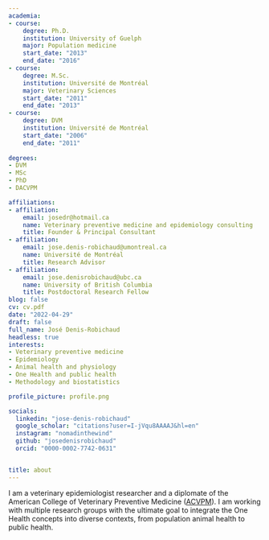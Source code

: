 ```yaml
---
academia:
- course:
    degree: Ph.D.
    institution: University of Guelph
    major: Population medicine
    start_date: "2013"
    end_date: "2016"
- course:
    degree: M.Sc.
    institution: Université de Montréal
    major: Veterinary Sciences
    start_date: "2011"
    end_date: "2013"
- course:
    degree: DVM
    institution: Université de Montréal
    start_date: "2006"
    end_date: "2011"
    
degrees: 
- DVM
- MSc
- PhD
- DACVPM

affiliations:
- affiliation:
    email: josedr@hotmail.ca
    name: Veterinary preventive medicine and epidemiology consulting
    title: Founder & Principal Consultant
- affiliation:
    email: jose.denis-robichaud@umontreal.ca
    name: Université de Montréal
    title: Research Advisor
- affiliation:
    email: jose.denisrobichaud@ubc.ca
    name: University of British Columbia
    title: Postdoctoral Research Fellow
blog: false
cv: cv.pdf
date: "2022-04-29"
draft: false
full_name: José Denis-Robichaud
headless: true
interests:
- Veterinary preventive medicine
- Epidemiology
- Animal health and physiology
- One Health and public health 
- Methodology and biostatistics

profile_picture: profile.png

socials:
  linkedin: "jose-denis-robichaud"
  google_scholar: "citations?user=I-jVqu8AAAAJ&hl=en"
  instagram: "nomadinthewind"
  github: "josedenisrobichaud" 
  orcid: "0000-0002-7742-0631"


title: about
---
```


I am a veterinary epidemiologist researcher and a diplomate of the American College of Veterinary Preventive Medicine ([ACVPM](https://acvpm.org/default.aspx)). I am working with multiple research groups with the ultimate goal to integrate the One Health concepts into diverse contexts, from population animal health to public health. 

